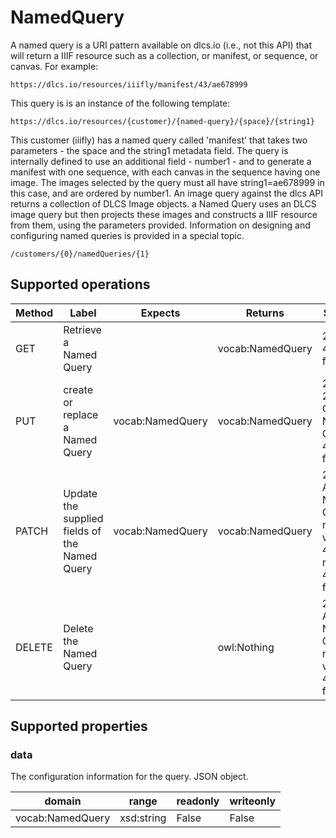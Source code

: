 
# NamedQuery

A named query is a URI pattern available on dlcs.io (i.e., not this API) that will return a IIIF resource such as a collection, or manifest, or sequence, or canvas. For example:

```
https://dlcs.io/resources/iiifly/manifest/43/ae678999
```

This query is is an instance of the following template:

```
https://dlcs.io/resources/{customer}/{named-query}/{space}/{string1}
```

This customer (iiifly) has a named query called 'manifest' that takes two parameters - the space and the string1 metadata field. The query is internally defined to use an additional field - number1 -  and to generate a manifest with one sequence, with each canvas in the sequence having one image. The images selected by the query must all have string1=ae678999 in this case, and are ordered by number1.  An image query against the dlcs API returns a collection of DLCS Image objects. a Named Query uses an DLCS image query but then projects these images and  constructs a IIIF resource from them, using the parameters provided. Information on designing and configuring named queries is provided in a special topic.


```
/customers/{0}/namedQueries/{1}
```


## Supported operations


|Method|Label|Expects|Returns|Statuses|
|--|--|--|--|--|
|GET|Retrieve a Named Query| |vocab:NamedQuery|200 OK, 404 Not found|
|PUT|create or replace a Named Query|vocab:NamedQuery|vocab:NamedQuery|200 OK, 201 Created Named Query, 404 Not found|
|PATCH|Update the supplied fields of the Named Query|vocab:NamedQuery|vocab:NamedQuery|205 Accepted Named Query, reset view, 400 Bad request, 404 Not found|
|DELETE|Delete the Named Query| |owl:Nothing|205 Accepted Named Query, reset view, 404 Not found|


## Supported properties


### data

The configuration information for the query. JSON object.


|domain|range|readonly|writeonly|
|--|--|--|--|
|vocab:NamedQuery|xsd:string|False|False|

